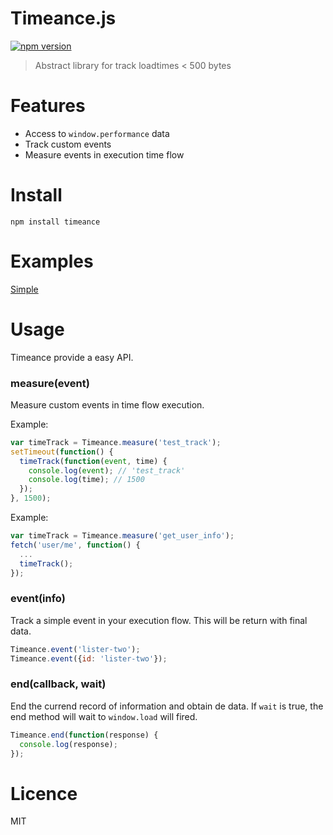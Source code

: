 # Timeance.js

[![npm version](https://badge.fury.io/js/timeance.svg)](http://badge.fury.io/js/timeance)

> Abstract library for track loadtimes < 500 bytes

# Features

- Access to `window.performance` data
- Track custom events
- Measure events in execution time flow


# Install

```npm install timeance```

# Examples

[Simple](http://requirebin.com/?gist=c08cff9cc1a0c49a8506)

# Usage

Timeance provide a easy API.

### measure(event)
Measure custom events in time flow execution.

Example:

```js
var timeTrack = Timeance.measure('test_track');
setTimeout(function() {
  timeTrack(function(event, time) {
    console.log(event); // 'test_track'
    console.log(time); // 1500
  });
}, 1500);
```

Example:

```js
var timeTrack = Timeance.measure('get_user_info');
fetch('user/me', function() {
  ...
  timeTrack();
});
```

### event(info)
Track a simple event in your execution flow. This will be return with final data.
```js
Timeance.event('lister-two');
Timeance.event({id: 'lister-two'});
```

### end(callback, wait)
End the currend record of information and obtain de data.
If `wait` is true, the end method will wait to `window.load` will fired.
```js
Timeance.end(function(response) {
  console.log(response);
});
```

# Licence

MIT